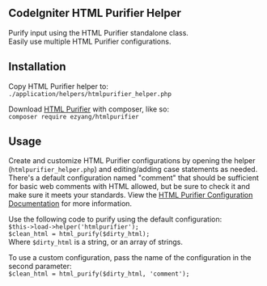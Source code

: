 CodeIgniter HTML Purifier Helper
-------------------------------
Purify input using the HTML Purifier standalone class.  
Easily use multiple HTML Purifier configurations.

Installation
------------
Copy HTML Purifier helper to:  
`./application/helpers/htmlpurifier_helper.php`

Download [HTML Purifier](http://htmlpurifier.org/download) with composer, like so:  
`composer require ezyang/htmlpurifier`

Usage
-----
Create and customize HTML Purifier configurations by opening the helper (`htmlpurifier_helper.php`) and editing/adding case statements as needed. There's a default configuration named "comment" that should be sufficient for basic web comments with HTML allowed, but be sure to check it and make sure it meets your standards. View the [HTML Purifier Configuration Documentation](http://htmlpurifier.org/live/configdoc/plain.html) for more information.

Use the following code to purify using the default configuration:  
`$this->load->helper('htmlpurifier');`  
`$clean_html = html_purify($dirty_html);`  
Where `$dirty_html` is a string, or an array of strings.

To use a custom configuration, pass the name of the configuration in the second parameter:  
`$clean_html = html_purify($dirty_html, 'comment');`
